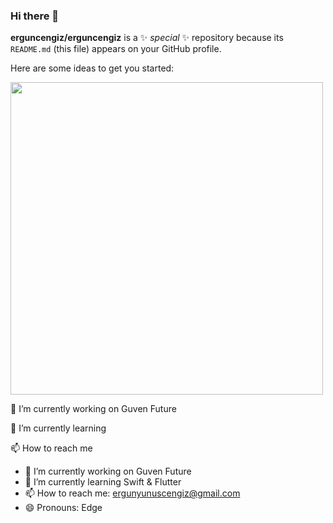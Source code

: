 ### Hi there 👋

**erguncengiz/erguncengiz** is a ✨ _special_ ✨ repository because its `README.md` (this file) appears on your GitHub profile.

Here are some ideas to get you started:

<img src="https://c.tenor.com/p9pPNUHetWIAAAAd/steve-carell-its-britney-bitch.gif" width="500px">

🔭 I’m currently working on Guven Future

🌱 I’m currently learning 

📫 How to reach me 


- 🔭 I’m currently working on Guven Future
- 🌱 I’m currently learning Swift & Flutter
- 📫 How to reach me: ergunyunuscengiz@gmail.com
- 😄 Pronouns: Edge
